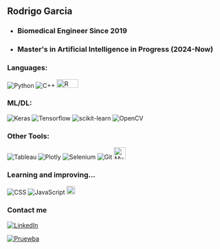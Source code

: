 ## Rodrigo Garcia

- ### **Biomedical Engineer Since 2019**

- ### **Master's in Artificial Intelligence in Progress (2024-Now)**

### Languages:
![Python](https://img.shields.io/badge/Python-14354C?style=flat&logo=python&logoColor=white) 
![C++](https://img.shields.io/badge/C%2B%2B-00599C?style=flat&logo=c%2B%2B&logoColor=white)
<img src="https://img.shields.io/badge/r-%23276DC3.svg?style=for-the-badge&logo=r&logoColor=white" alt="R" height="20" width = "50">
<!--![R](https://img.shields.io/badge/r-%23276DC3.svg?style=for-the-badge&logo=r&logoColor=white)-->

### ML/DL:
![Keras](https://img.shields.io/badge/Keras-%23D00000.svg?style=for-the-badge&logo=Keras&logoColor=white)
![Tensorflow](https://img.shields.io/badge/TensorFlow-FF6F00?style=for-the-badge&logo=tensorflow&logoColor=white)
![scikit-learn](https://img.shields.io/badge/scikit--learn-%23F7931E.svg?style=for-the-badge&logo=scikit-learn&logoColor=white)
![OpenCV](https://img.shields.io/badge/opencv-%23white.svg?style=for-the-badge&logo=opencv&logoColor=white)

### Other Tools: 
![Tableau](https://img.shields.io/badge/Tableau-E97627?style=for-the-badge&logo=Tableau&logoColor=white)
![Plotly](https://img.shields.io/badge/Plotly-%233F4F75.svg?style=for-the-badge&logo=plotly&logoColor=white)
![Selenium](https://img.shields.io/badge/Selenium-43B02A?style=for-the-badge&logo=Selenium&logoColor=white)
![Git](https://img.shields.io/badge/GIT-E44C30?style=for-the-badge&logo=git&logoColor=white)
<img src="https://img.shields.io/badge/MySQL-4479A1?style=flat&logo=mysql&logoColor=white" alt="MySQL" height="28">

### Learning and improving... 
![CSS](https://img.shields.io/badge/CSS-563d7c?&style=flat&logo=css3&logoColor=white)
![JavaScript](https://img.shields.io/badge/JavaScript-F7DF1E?style=flat&logo=javascript&logoColor=black)
<img src="https://img.shields.io/badge/html5-%23E34F26.svg?style=for-the-badge&logo=html5&logoColor=white" alt="HTML5" height="20">

### Contact me
[![LinkedIn](https://img.shields.io/badge/LinkedIn-Connect-blue?style=for-the-badge&logo=linkedin)](https://www.linkedin.com/in/rodrigo-garcia-lopez-165b99197)

[![Pruewba](https://img.shields.io/badge/Email-Gmail-blue?style=flat-square&logo=gmail)](mailto:roy0123.rgl@gmail.com)

<!--
**rogarlop/rogarlop** is a ✨ _special_ ✨ repository because its `README.md` (this file) appears on your GitHub profile.

Here are some ideas to get you started:

- 🔭 I’m currently working on ...
- 🌱 I’m currently learning ...
- 👯 I’m looking to collaborate on ...
- 🤔 I’m looking for help with ...
- 💬 Ask me about ...
- 📫 How to reach me: ...
- 😄 Pronouns: ...
- ⚡ Fun fact: ...
-->
